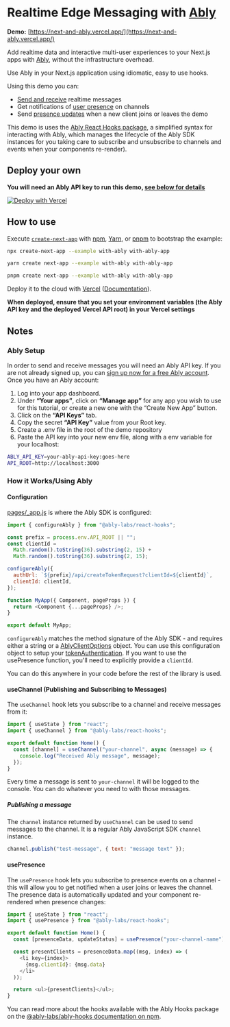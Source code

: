 # Realtime Edge Messaging with [Ably](https://ably.com/)

**Demo:** [https://next-and-ably.vercel.app/](https://next-and-ably.vercel.app/)

Add realtime data and interactive multi-user experiences to your Next.js apps with [Ably](https://ably.com/), without the infrastructure overhead.

Use Ably in your Next.js application using idiomatic, easy to use hooks.

Using this demo you can:

- [Send and receive](https://ably.com/docs/realtime/messages) realtime messages
- Get notifications of [user presence](https://ably.com/docs/realtime/presence) on channels
- Send [presence updates](https://ably.com/docs/api/realtime-sdk/presence#update) when a new client joins or leaves the demo

This demo is uses the [Ably React Hooks package](https://www.npmjs.com/package/@ably-labs/react-hooks), a simplified syntax for interacting with Ably, which manages the lifecycle of the Ably SDK instances for you taking care to subscribe and unsubscribe to channels and events when your components re-render).

## Deploy your own

**You will need an Ably API key to run this demo, [see below for details](#ably-setup)**

[![Deploy with Vercel](https://vercel.com/button)](https://vercel.com/new/clone?repository-url=https://github.com/vercel/next.js/tree/canary/examples/with-ably&project-name=with-ably&repository-name=with-ably)

## How to use

Execute [`create-next-app`](https://github.com/vercel/next.js/tree/canary/packages/create-next-app) with [npm](https://docs.npmjs.com/cli/init), [Yarn](https://yarnpkg.com/lang/en/docs/cli/create/), or [pnpm](https://pnpm.io) to bootstrap the example:

```bash
npx create-next-app --example with-ably with-ably-app
```

```bash
yarn create next-app --example with-ably with-ably-app
```

```bash
pnpm create next-app --example with-ably with-ably-app
```

Deploy it to the cloud with [Vercel](https://vercel.com/new?utm_source=github&utm_medium=readme&utm_campaign=next-example) ([Documentation](https://nextjs.org/docs/deployment)).

**When deployed, ensure that you set your environment variables (the Ably API key and the deployed Vercel API root) in your Vercel settings**

## Notes

### Ably Setup

In order to send and receive messages you will need an Ably API key.
If you are not already signed up, you can [sign up now for a free Ably account](https://www.ably.com/signup). Once you have an Ably account:

1. Log into your app dashboard.
2. Under **“Your apps”**, click on **“Manage app”** for any app you wish to use for this tutorial, or create a new one with the “Create New App” button.
3. Click on the **“API Keys”** tab.
4. Copy the secret **“API Key”** value from your Root key.
5. Create a .env file in the root of the demo repository
6. Paste the API key into your new env file, along with a env variable for your localhost:

```bash
ABLY_API_KEY=your-ably-api-key:goes-here
API_ROOT=http://localhost:3000
```

### How it Works/Using Ably

#### Configuration

[pages/\_app.js](pages/_app.js) is where the Ably SDK is configured:

```js
import { configureAbly } from "@ably-labs/react-hooks";

const prefix = process.env.API_ROOT || "";
const clientId =
  Math.random().toString(36).substring(2, 15) +
  Math.random().toString(36).substring(2, 15);

configureAbly({
  authUrl: `${prefix}/api/createTokenRequest?clientId=${clientId}`,
  clientId: clientId,
});

function MyApp({ Component, pageProps }) {
  return <Component {...pageProps} />;
}

export default MyApp;
```

`configureAbly` matches the method signature of the Ably SDK - and requires either a string or a [AblyClientOptions](https://ably.com/docs/api/realtime-sdk#client-options) object. You can use this configuration object to setup your [tokenAuthentication](https://ably.com/docs/core-features/authentication#token-authentication). If you want to use the usePresence function, you'll need to explicitly provide a `clientId`.

You can do this anywhere in your code before the rest of the library is used.

#### useChannel (Publishing and Subscribing to Messages)

The `useChannel` hook lets you subscribe to a channel and receive messages from it:

```js
import { useState } from "react";
import { useChannel } from "@ably-labs/react-hooks";

export default function Home() {
  const [channel] = useChannel("your-channel", async (message) => {
    console.log("Received Ably message", message);
  });
}
```

Every time a message is sent to `your-channel` it will be logged to the console. You can do whatever you need to with those messages.

##### Publishing a message

The `channel` instance returned by `useChannel` can be used to send messages to the channel. It is a regular Ably JavaScript SDK `channel` instance.

```javascript
channel.publish("test-message", { text: "message text" });
```

#### usePresence

The `usePresence` hook lets you subscribe to presence events on a channel - this will allow you to get notified when a user joins or leaves the channel. The presence data is automatically updated and your component re-rendered when presence changes:

```js
import { useState } from "react";
import { usePresence } from "@ably-labs/react-hooks";

export default function Home() {
  const [presenceData, updateStatus] = usePresence("your-channel-name");

  const presentClients = presenceData.map((msg, index) => (
    <li key={index}>
      {msg.clientId}: {msg.data}
    </li>
  ));

  return <ul>{presentClients}</ul>;
}
```

You can read more about the hooks available with the Ably Hooks package on the [@ably-labs/ably-hooks documentation on npm](https://www.npmjs.com/package/@ably-labs/react-hooks).
